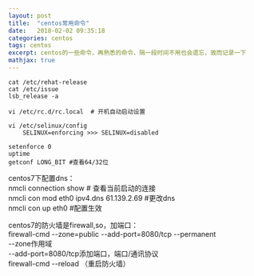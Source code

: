```yaml
---
layout: post
title:  "centos常用命令"
date:   2018-02-02 09:35:18
categories: centos
tags: centos
excerpt: centos的一些命令，再熟悉的命令，隔一段时间不用也会遗忘，故而记录一下
mathjax: true
---
```


```
cat /etc/rehat-release
cat /etc/issue
lsb_release -a
```

```
vi /etc/rc.d/rc.local  # 开机自动启动设置
```

```
vi /etc/selinux/config
    SELINUX=enforcing >>> SELINUX=disabled
```

```
setenforce 0
uptime
getconf LONG_BIT #查看64/32位
```

   
   
centos7下配置dns：  
nmcli connection show    # 查看当前启动的连接  
nmcli con mod eth0 ipv4.dns 61.139.2.69    #更改dns  
nmcli con up eth0    #配置生效   

centos7的防火墙是firewall,so，加端口：  
firewall-cmd --zone=public --add-port=8080/tcp --permanent   
--zone作用域  
--add-port=8080/tcp添加端口，端口/通讯协议  
firewall-cmd --reload （重启防火墙）   




